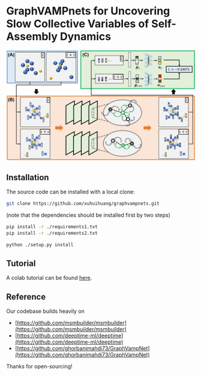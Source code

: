GraphVAMPnets for Uncovering Slow Collective Variables of Self-Assembly Dynamics
================================================================================
![figure](./docs/figures/fig1.jpg)

Installation
------------
The source code can be installed with a local clone:

```bash
git clone https://github.com/xuhuihuang/graphvampnets.git
```

(note that the dependencies should be installed first by two steps)

```bash
pip install -r ./requirements1.txt
pip install -r ./requirements2.txt
```

```bash
python ./setup.py install
```
Tutorial
---------
A colab tutorial can be found [here](https://colab.research.google.com/drive/1dfFfPWFSonaDQBvf6moVDoxxFmBOT_xq?usp=sharing).

Reference
---------
Our codebase builds heavily on
- [https://github.com/msmbuilder/msmbuilder](https://github.com/msmbuilder/msmbuilder)
- [https://github.com/deeptime-ml/deeptime](https://github.com/deeptime-ml/deeptime)
- [https://github.com/ghorbanimahdi73/GraphVampNet](https://github.com/ghorbanimahdi73/GraphVampNet)

Thanks for open-sourcing!
